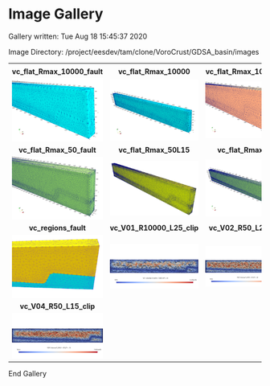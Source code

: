 # Image Gallery 

Gallery written: Tue Aug 18 15:45:37 2020

Image Directory: /project/eesdev/tam/clone/VoroCrust/GDSA_basin/images


|  |  |  |   | 
| :---: | :---: | :---: | :---:  | 
|  |  |  |   | 
|  **vc_flat_Rmax_10000_fault** |  **vc_flat_Rmax_10000** |  **vc_flat_Rmax_100_fault** |  **vc_flat_Rmax_100**  | 
| <img width="200" src="vc_flat_Rmax_10000_fault.png"> | <img width="200" src="vc_flat_Rmax_10000.png"> | <img width="200" src="vc_flat_Rmax_100_fault.png"> | <img width="200" src="vc_flat_Rmax_100.png">  | 
|  **vc_flat_Rmax_50_fault** |  **vc_flat_Rmax_50L15** |  **vc_flat_Rmax_50** |  **vc_reg02_fault**  | 
| <img width="200" src="vc_flat_Rmax_50_fault.png"> | <img width="200" src="vc_flat_Rmax_50L15.png"> | <img width="200" src="vc_flat_Rmax_50.png"> | <img width="200" src="vc_reg02_fault.png">  | 
|  **vc_regions_fault** |  **vc_V01_R10000_L25_clip** |  **vc_V02_R50_L25_clip** |  **vc_V03_R100_L25_clip**  | 
| <img width="200" src="vc_regions_fault.png"> | <img width="200" src="vc_V01_R10000_L25_clip.png"> | <img width="200" src="vc_V02_R50_L25_clip.png"> | <img width="200" src="vc_V03_R100_L25_clip.png">  | 
|  **vc_V04_R50_L15_clip**  | 
| <img width="200" src="vc_V04_R50_L15_clip.png">  | 


End Gallery
